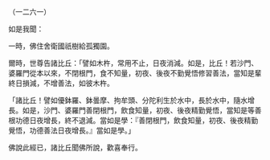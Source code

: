 （一二六一）

如是我聞：

一時，佛住舍衛國祇樹給孤獨園。

爾時，世尊告諸比丘：「譬如木杵，常用不止，日夜消減。如是，比丘！若沙門、婆羅門從本以來，不閉根門，食不知量，初夜、後夜不勤覺悟修習善法，當知是輩終日損減，不增善法，如彼木杵。

「諸比丘！譬如優鉢羅、鉢曇摩、拘牟頭、分陀利生於水中，長於水中，隨水增長。如是，沙門、婆羅門善閉根門，飲食知量，初夜、後夜精勤覺悟，當知是等善根功德日夜增長，終不退減。當如是學：『善閉根門，飲食知量，初夜、後夜精勤覺悟，功德善法日夜增長。』當如是學。」

佛說此經已，諸比丘聞佛所說，歡喜奉行。



